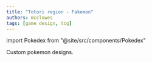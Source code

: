 ```yaml
---
title: "Totori region - Fakemon"
authors: mcclowes
tags: [game design, tcg]
---
```


import Pokedex from "@site/src/components/Pokedex"

Custom pokemon designs.

<!--truncate-->

<Pokedex />
